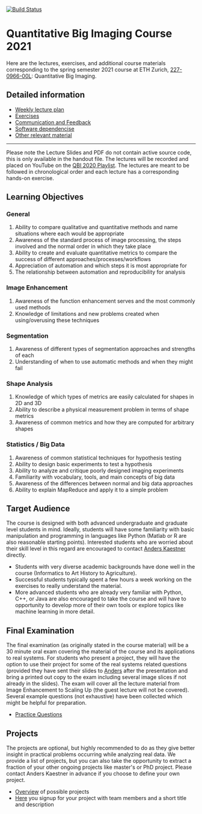 [![Build Status](https://travis-ci.com/ImagingLectures/Quantitative-Big-Imaging-2021.svg?token=yKDxiqCwAHCp8qzqpcFZ&branch=main)](https://travis-ci.com/ImagingLectures/Quantitative-Big-Imaging-2021)

# Quantitative Big Imaging Course 2021 

Here are the lectures, exercises, and additional course materials corresponding to the spring semester 2021 course at ETH Zurich, [227-0966-00L](http://www.vvz.ethz.ch/Vorlesungsverzeichnis/lerneinheit.view?lerneinheitId=136177&semkez=2021S&lang=en): Quantitative Big Imaging.

## Detailed information
- [Weekly lecture plan](weeklyplan.md)
- [Exercises](exercises.md)
- [Communication and Feedback](communication.md)
- [Software dependencise](dependencies.md)
- [Other relevant material](othermaterial.md)

---

Please note the Lecture Slides and PDF do not contain active source code, this is only available in the handout file. The lectures will be recorded and placed on YouTube on the [QBI 2020 Playlist](https://www.youtube.com/playlist?list=PLcDfeQH_rVdbu7VooFvWA6F9gctY-UUwN). The lectures are meant to be followed in chronological order and each lecture has a corresponding hands-on exercise.

## Learning Objectives

### General
1. Ability to compare qualitative and quantitative methods and name situations where each would be appropriate
1. Awareness of the standard process of image processing, the steps involved and the normal order in which they take place
1. Ability to create and evaluate quantitative metrics to compare the success of different approaches/processes/workflows
1. Appreciation of automation and which steps it is most appropriate for
1. The relationship between automation and reproducibility for analysis

### Image Enhancement
1. Awareness of the function enhancement serves and the most commonly used methods
1. Knowledge of limitations and new problems created when using/overusing these techniques

### Segmentation
1. Awareness of different types of segmentation approaches and strengths of each
1. Understanding of when to use automatic methods and when they might fail

### Shape Analysis
1. Knowledge of which types of metrics are easily calculated for shapes in 2D and 3D
1. Ability to describe a physical measurement problem in terms of shape metrics
1. Awareness of common metrics and how they are computed for arbitrary shapes

### Statistics / Big Data

1. Awareness of common statistical techniques for hypothesis testing
1. Ability to design basic experiments to test a hypothesis
1. Ability to analyze and critique poorly designed imaging experiments
1. Familiarity with vocabulary, tools, and main concepts of big data
1. Awareness of the differences between normal and big data approaches
1. Ability to explain MapReduce and apply it to a simple problem

## Target Audience

The course is designed with both advanced undergraduate and graduate level students in mind. Ideally, students will have some familiarity with basic manipulation and programming in languages like Python (Matlab or R are also reasonable starting points). Interested students who are worried about their skill level in this regard are encouraged to contact [Anders Kaestner](anders.kaestner@psi.ch) directly.

- Students with very diverse academic backgrounds have done well in the course (Informatics to Art History to Agriculture).
- Successful students typically spent a few hours a week working on the exercises to really understand the material.
- More advanced students who are already very familiar with Python, C++, or Java are also encouraged to take the course and will have to opportunity to develop more of their own tools or explore topics like machine learning in more detail.


## Final Examination

The final examination (as originally stated in the course material) will be a 30 minute oral exam covering the material of the course and its applications to real systems. For students who present a project, they will have the option to use their project for some of the real systems related questions (provided they have sent their slides to [Anders](mailto:anders.kaestner@psi.ch) after the presentation and bring a printed out copy to the exam including several image slices if not already in the slides).  The exam will cover all the lecture material from Image Enhancement to Scaling Up (the guest lecture will not be covered). Several example questions (not exhaustive) have been collected which might be helpful for preparation.
- [Practice Questions](https://rawgithub.com/kmader/Quantitative-Big-Imaging-Course/master/PracticeExam/exam.html)


## Projects
The projects are optional, but highly recommended to do as they give better insight in practical problems occurring while analyzing real data. We provide a list of projects, but you can also take the opportunity to extract a fraction of your other ongoing projects like master's or PhD project. Please contact Anders Kaestner in advance if you choose to define your own project.
- [Overview](Projects/Overview.md) of possible projects
- [Here](https://docs.google.com/spreadsheets/d/1n7I2mzSC06tXu3g7NoeoL3LKtA3oFEOGRBHIHXHeGNs/edit?usp=sharing) you signup for your project with team members and a short title and description
